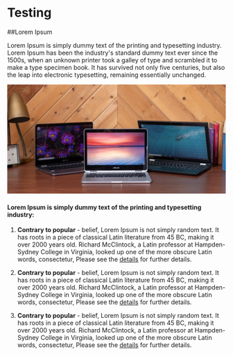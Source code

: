 # Testing


##Lorem Ipsum

Lorem Ipsum is simply dummy text of the printing and typesetting industry. 
Lorem Ipsum has been the industry's standard dummy text ever since the 1500s, when an unknown printer took a galley of type and scrambled it 
to make a type specimen book. It has survived not only five centuries, but also the leap into electronic typesetting, remaining essentially unchanged. 

![Screenshot](assets/images/testing.jpg)

#### Lorem Ipsum is simply dummy text of the printing and typesetting industry:

1. **Contrary to popular** - belief, Lorem Ipsum is not simply random text. It has roots in a piece of classical Latin literature from 45 BC,
 making it over 2000 years old. Richard McClintock, a Latin professor at Hampden-Sydney College in Virginia, looked up one of 
 the more obscure Latin words, consectetur, Please see the [details](license.md) for further details.

2. **Contrary to popular** - belief, Lorem Ipsum is not simply random text. It has roots in a piece of classical Latin literature from 45 BC,
 making it over 2000 years old. Richard McClintock, a Latin professor at Hampden-Sydney College in Virginia, looked up one of 
 the more obscure Latin words, consectetur, Please see the [details](license.md) for further details.

3. **Contrary to popular** - belief, Lorem Ipsum is not simply random text. It has roots in a piece of classical Latin literature from 45 BC,
 making it over 2000 years old. Richard McClintock, a Latin professor at Hampden-Sydney College in Virginia, looked up one of 
 the more obscure Latin words, consectetur, Please see the [details](license.md) for further details.
 


